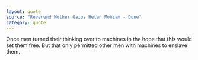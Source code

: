 ```yaml
---
layout: quote
source: "Reverend Mother Gaius Helen Mohiam - Dune"
category: quote
---
```

Once men turned their thinking over to machines in the hope that this would set them free. But that only permitted other men with machines to enslave them.
